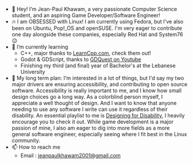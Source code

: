 - 👋 Hey! I’m Jean-Paul Khawam, a very passionate Computer Science student, and an aspiring Game Developer/Software Engineer!
- :fire: I am OBSESSED with Linux! I am currently using Fedora, but I've also been on Ubuntu, Pop!\_OS and openSUSE.
I'm very eager to contribute one day alongside these companies, especially Red Hat and System76 :wink:
- 🌱 I’m currently learning 
  + C++, major thanks to [LearnCpp.com](https://www.learncpp.com), check them out!
  + Godot & GDScript, thanks to [GDQuest on Youtube](https://www.youtube.com/c/Gdquest)
  + Finishing my third (and final) year of Bachelor's at the Lebanese University
- 📆 My long term plan:
I'm interested in a lot of things, but I'd say my two major drivers are ensuring accessibility, and contributing to open source software.  Accessibility is really important to me, and I know how small design choices go a long way. As a colorblind person myself, I appreciate a well thought of design. And I want to know that anyone needing to use any software I write can use it regardless of their disability. An essential playlist to me is [Designing for Disability](https://youtube.com/playlist?list=PLc38fcMFcV_vvWOhMDriBlVocTZ8mKQzR), I heavily encourage you to check it out. 
While game development is a major passion of mine, I also am eager to dig into more fields as a more general software engineer, especially seeing where I fit best in the Linux community.
- 📫 How to reach me 
  + Email : jeanpaulkhawam2001@gmail.com
